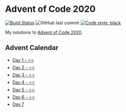# Advent of Code 2020

[![Build Status](https://img.shields.io/endpoint.svg?url=https%3A%2F%2Factions-badge.atrox.dev%2Fmichaeltinsley%2F2020-advent-of-code%2Fbadge%3Fref%3Dmain&style=popout)](https://actions-badge.atrox.dev/michaeltinsley/2020-advent-of-code/goto?ref=main)
![GitHub last commit](https://img.shields.io/github/last-commit/michaeltinsley/2020-advent-of-code)
[![Code style: black](https://img.shields.io/badge/code%20style-black-000000.svg)](https://github.com/psf/black)

My solutions to [Advent of Code 2020](https://adventofcode.com/2020).

## Advent Calendar

- [Day 1 - :star::star:](./01-Report-Repair)
- [Day 2 - :star::star:](./02-Password-Philosophy)
- [Day 3 - :star::star:](./03-Toboggan-Trajectory)
- [Day 4 - :star::star:](./04-Passport-Processing)
- [Day 5 - :star::star:](./05-Binary-Boarding)
- [Day 6 - :star::star:](./06-Custom-Customs)
- [Day 7](./07-Handy-Haversacks)
